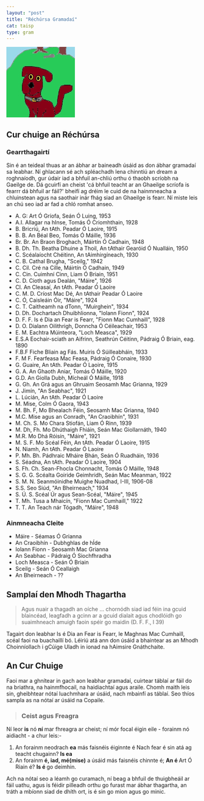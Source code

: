 ```yaml
---
layout: "post"
title: "Réchúrsa Gramadaí"
cat: taisp
type: gram
---
```


<img src="../assets/img/tadhg.jpg" alt="tadhg">

## Cur chuige an Réchúrsa

### Gearrthagairtí

Sin é an teideal thuas ar an ábhar ar baineadh úsáid as
don ábhar gramadaí sa leabhar. Ní ghlacann sé ach spléachadh
lena chinntiú an dream a roghnaíodh, gur údair iad a bhfuil
an-chliú orthu ó thaobh scríobh na Gaeilge de. Dá gcuirfí an
cheist 'cá bhfuil teacht ar an Ghaeilge scríofa is fearrr dá
bhfuil ar fáil?' bheifí ag dréim le cuid de na hainmneacha a
chluinstean agus na saothair inár fhág siad an Ghaeilge is
fearr. Ní miste leis an chú seo iad ar fad a chló
romhat anseo.

- A. G:  Art Ó Gríofa, Seán Ó Luing, 1953
- A.I. Allagar na hInse, Tomás Ó Criomhthain, 1928
- B. Bricriú, An tAth. Peadar Ó Laoire, 1915
- B. B. An Béal Beo, Tomás Ó Máille, 1936
- Br. Br. An Braon Broghach, Máirtín Ó Cadhain, 1948
- B. Dh. Th. Beatha Dhuine a Thoil, An tAthair Gearóid Ó Nualláin, 1950
- C. Scéalaíocht Chéitinn, An tAimhirgíneach, 1930
- C. B. Cathal Brugha, "Sceilg," 1942
- C. Cil. Cré na Cille, Máirtín Ó Cadhain, 1949
- C. Cin. Cuimhní Cinn, Liam Ó Briain, 1951
- C. D. Cioth agus Dealán, "Máire", 1926
- Cl. An Cleasaí, An tAth. Peadar Ó Laoire
- C. M. D. Críost Mac Dé, An tAthair Peadar Ó Laoire
- C. Ó, Caisleáin Óir, "Máire", 1924
- C. T. Caitheamh na dTonn, "Muirghein", 1934
- D. Dh. Dochartach Dhuibhlionna, "Iolann Fionn", 1924
- D. F. F. Is é Dia an Fear is Fearr, "Fionn Mac Cumhaill", 1928
- D. O. Dialann Oilithrigh, Donncha Ó Céileachair, 1953
- E. M. Eachtra Múinteora, "Loch Measca", 1929
- E.S.A Eochair-sciath an Aifrinn, Seathrún Céitinn, Pádraig Ó Briain, eag. 1890
- F.B.F Fiche Bliain ag Fás. Muiris Ó Súilleabháin, 1933
- F. M F. Fearfeasa Mac Feasa, Pádraig Ó Conaire, 1930
- G. Guaire, An tAth. Peadar Ó Laoire, 1915
- G. A. An Ghaoth Aniar, Tomás Ó Máille, 1920
- G.D. An Giolla Dubh, Mícheál Ó Máille, 1918
- G. Gh. An Grá agus an Ghruaim Seosamh Mac Grianna, 1929
- J. Jimín, "An Seabhac", 1921
- L. Lúcián, An tAth. Peadar Ó Laoire
- M. Mise, Colm Ó Gaora, 1943
- M. Bh. F, Mo Bhealach Féin, Seosamh Mac Grianna, 1940
- M.C. Mise agus an Conradh, "An Craoibhín", 1931
- M. Ch. S. Mo Chara Stiofán, Liam Ó Rinn, 1939
- M. Dh, Fh. Mo Dhúthaigh Fhiáin, Seán Mac Giollarnáth, 1940
- M.R. Mo Dhá Róisín, "Máire", 1921
- M. S. F. Mo Scéal Féin, An tAth. Peadar Ó Laoire, 1915
- N. Niamh, An tAth. Peadar Ó Laoire
- P. Mh. Bh. Pádhraic Mháire Bhán, Seán Ó Ruadháin, 1936
- S. Séadna, An tAth. Peadar Ó Laoire, 1904
- S. Fh. Ch. Sean-Fhocla Chonnacht, Tomás Ó Máille, 1948
- S. G. G. Scéalta Goiride Geimhridh, Seán Mac Meanman, 1922
- S. M. N. Seanmóinidhe Muighe Nuadhad, I-III, 1906-08
- S.S. Seo Siúd, "An Bheirneach," 1934
- S. Ú. S. Scéal Úr agus Sean-Scéal, "Máire", 1945
- T. Mh. Tusa a Mhaicín, "Fionn Mac Cumhaill," 1922
- T. T. An Teach nár Tógadh, "Máire", 1948

### Ainmneacha Cleite
- Máire - Séamas Ó Grianna
- An Craoibhín - Dubhghlas de hÍde
- Iolann Fionn - Seosamh Mac Grianna
- An Seabhac - Pádraig Ó Siochfhradha
- Loch Measca - Seán Ó Briain
- Sceilg - Seán Ó Ceallaigh
- An Bheirneach - ??

## Samplaí den Mhodh Thagartha

> Agus nuair a thagadh an oíche ... chornódh siad iad féin
ina gcuid blaincéad, leagfadh a gcinn ar a gcuid dialait
agus chodlóidh go suaimhneach amuigh faoin spéir go
maidin (D. F. F., l 39)

Tagairt don leabhar Is é Dia an Fear is Fearr, le Maghnas
Mac Cumhaill, scéal faoi na buachaillí bó. Léiriú atá ann
don úsáid a bhaintear as an Mhodh Choinníollach i gCúige
Uladh in ionad na hAimsire Gnáthchaite.

## An Cur Chuige

Faoi mar a ghnítear in gach aon leabhar gramadaí, cuirtear
táblaí ar fáil do na briathra, na hainmfhocail, na
haidiachtaí agus araile. Chomh maith leis sin, gheibhtear
nótaí luachmhara ar úsáid, nach mbainfí as táblaí. Seo thíos
sampla as na nótaí ar úsáid na Copaile.

> ### Ceist agus Freagra
Ní leor <strong>is</strong> nó <strong>ní</strong> mar
fhreagra ar cheist; ní mór focal éigin eile - forainm nó
aidiacht - a chur leis:-
1. An forainm neodrach <strong>ea</strong> más faisnéis éiginnte é
 Nach fear é sin atá ag teacht chugainn? <strong>Is ea</strong>
2. An forainm <strong>é, iad, mé(mise)</strong> a úsáid más
   faisnéis chinnte é;
   <strong>An é </strong> Art Ó Riain é?   <strong>Is é </strong> go deimhin.


Ach na nótaí seo a léamh go curamach, ní beag a bhfuil de
thuigbheáil ar fáil uathu, agus is féidir pilleadh orthu go
furast mar ábhar thagartha, an tráth a mbíonn siad de dhíth
ort, is é sin go mion agus go minic.
